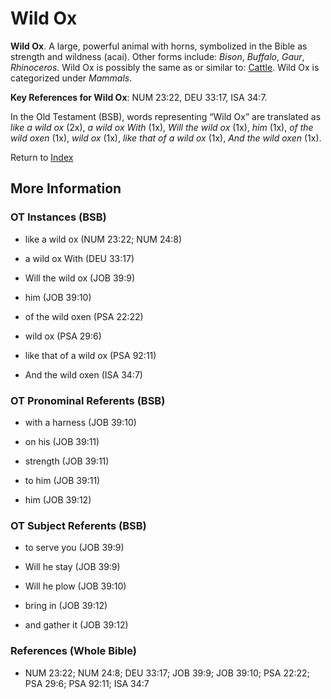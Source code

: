 # Wild Ox
**Wild Ox**. 
A large, powerful animal with horns, symbolized in the Bible as strength and wildness (acai). 
Other forms include: 
*Bison*, *Buffalo*, *Gaur*, *Rhinoceros*. 
Wild Ox is possibly the same as or similar to: 
[Cattle](Bull.md). 
Wild Ox is categorized under _Mammals_. 


**Key References for Wild Ox**: 
NUM 23:22, DEU 33:17, ISA 34:7. 


In the Old Testament (BSB), words representing “Wild Ox” are translated as 
*like a wild ox* (2x), *a wild ox With* (1x), *Will the wild ox* (1x), *him* (1x), *of the wild oxen* (1x), *wild ox* (1x), *like that of a wild ox* (1x), *And the wild oxen* (1x). 




Return to [Index](00-Index.md)

## More Information

### OT Instances (BSB)

* like a wild ox (NUM 23:22; NUM 24:8)

* a wild ox With (DEU 33:17)

* Will the wild ox (JOB 39:9)

* him (JOB 39:10)

* of the wild oxen (PSA 22:22)

* wild ox (PSA 29:6)

* like that of a wild ox (PSA 92:11)

* And the wild oxen (ISA 34:7)



### OT Pronominal Referents (BSB)

* with a harness (JOB 39:10)

* on his (JOB 39:11)

* strength (JOB 39:11)

* to him (JOB 39:11)

* him (JOB 39:12)



### OT Subject Referents (BSB)

* to serve you (JOB 39:9)

* Will he stay (JOB 39:9)

* Will he plow (JOB 39:10)

* bring in (JOB 39:12)

* and gather it (JOB 39:12)



### References (Whole Bible)

* NUM 23:22; NUM 24:8; DEU 33:17; JOB 39:9; JOB 39:10; PSA 22:22; PSA 29:6; PSA 92:11; ISA 34:7



